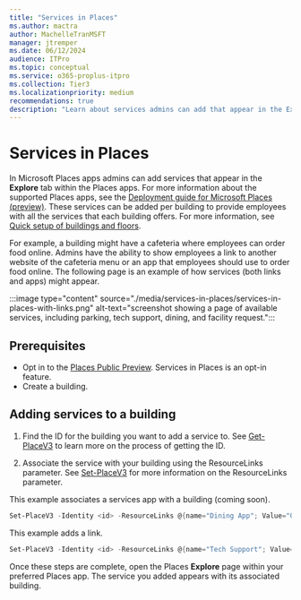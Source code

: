 ```yaml
---
title: "Services in Places"
ms.author: mactra
author: MachelleTranMSFT
manager: jtremper
ms.date: 06/12/2024
audience: ITPro
ms.topic: conceptual
ms.service: o365-proplus-itpro
ms.collection: Tier3
ms.localizationpriority: medium
recommendations: true
description: "Learn about services admins can add that appear in the Explore tab within Microsoft Places."
---
```


# Services in Places

In Microsoft Places apps admins can add services that appear in the **Explore** tab within the Places apps. For more information about the supported Places apps, see the [Deployment guide for Microsoft Places (preview)](/deployment-guide-for-places.md). These services can be added per building to provide employees with all the services that each building offers. For more information, see [Quick setup of buildings and floors](get-started/quick-setup-buildings-floors.md).

For example, a building might have a cafeteria where employees can order food online. Admins have the ability to show employees a link to another website of the cafeteria menu or an app that employees should use to order food online. The following page is an example of how services (both links and apps) might appear.

:::image type="content" source="./media/services-in-places/services-in-places-with-links.png" alt-text="screenshot showing a page of available services, including parking, tech support, dining, and facility request.":::

## Prerequisites

- Opt in to the [Places Public Preview](opt-in-places-preview.md). Services in Places is an opt-in feature.
- Create a building.

## Adding services to a building

1. Find the ID for the building you want to add a service to. See [Get-PlaceV3](powershell/get-placev3.md) to learn more on the process of getting the ID.

2. Associate the service with your building using the ResourceLinks parameter. See [Set-PlaceV3](powershell/set-placev3.md) for more information on the ResourceLinks parameter.

This example associates a services app with a building (coming soon).

```powershell
Set-PlaceV3 -Identity <id> -ResourceLinks @{name="Dining App"; Value="0c7c95a9-b1e2-4725-9a25-793e4205739d"; type="MetaosApp”}
```

This example adds a link.

```powershell
Set-PlaceV3 -Identity <id> -ResourceLinks @{name="Tech Support"; Value="www.contoso.sharepoint.com/TechSupport"; type="URL”} 
```

Once these steps are complete, open the Places **Explore** page within your preferred Places app. The service you added appears with its associated building.
